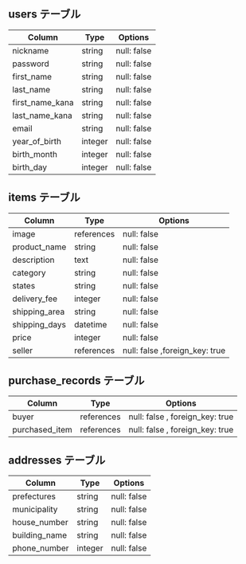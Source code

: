 ## users テーブル

|  Column          | Type      | Options     |
| ---------------- | --------- | ----------- |
|nickname          |string     | null: false |
|password          |string     | null: false |
|first_name        |string     | null: false |
|last_name         |string     | null: false |
|first_name_kana   |string     | null: false |
|last_name_kana    |string     | null: false |
|email             |string     | null: false |
|year_of_birth     |integer    | null: false |
|birth_month       |integer    | null: false |
|birth_day         |integer    | null: false |



## items テーブル

|  Column          | Type     | Options                       |
| ---------------- | -------- | ----------------------------- |
|image             |references| null: false                   |
|product_name      |string    | null: false                   |
|description       |text      | null: false                   |
|category          |string    | null: false                   |
|states            |string    | null: false                   |
|delivery_fee      |integer   | null: false                   |
|shipping_area     |string    | null: false                   |
|shipping_days     |datetime  | null: false                   |
|price             |integer   | null: false                   |
|seller            |references| null: false ,foreign_key: true|



## purchase_records テーブル

|  Column          | Type        | Options                        |
| ---------------- | ----------- | ------------------------------ |
|buyer             |references   | null: false , foreign_key: true|
|purchased_item    |references   | null: false , foreign_key: true|



## addresses テーブル

|  Column          | Type   | Options     |
| ---------------- | ------ | ----------- |
|prefectures       |string  | null: false |
|municipality      |string  | null: false |
|house_number      |string  | null: false |
|building_name     |string  | null: false |
|phone_number      |integer | null: false |
